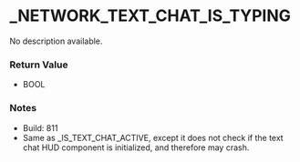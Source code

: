# _NETWORK_TEXT_CHAT_IS_TYPING

No description available.

### Return Value
* BOOL

### Notes
* Build: 811
* Same as _IS_TEXT_CHAT_ACTIVE, except it does not check if the text chat HUD component is initialized, and therefore may crash.

